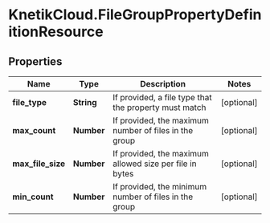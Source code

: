 # KnetikCloud.FileGroupPropertyDefinitionResource

## Properties
Name | Type | Description | Notes
------------ | ------------- | ------------- | -------------
**file_type** | **String** | If provided, a file type that the property must match | [optional] 
**max_count** | **Number** | If provided, the maximum number of files in the group | [optional] 
**max_file_size** | **Number** | If provided, the maximum allowed size per file in bytes | [optional] 
**min_count** | **Number** | If provided, the minimum number of files in the group | [optional] 


